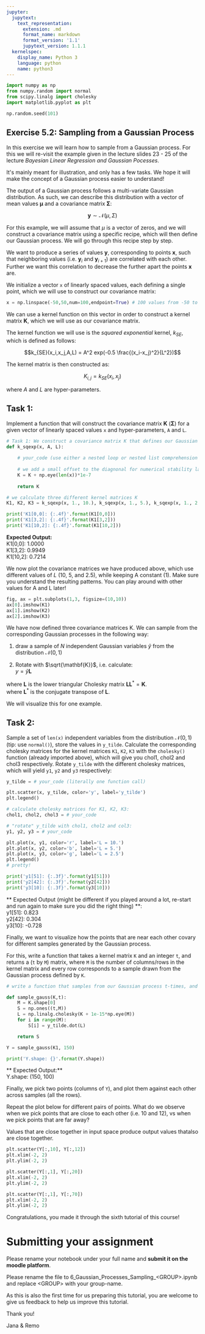 ```yaml
---
jupyter:
  jupytext:
    text_representation:
      extension: .md
      format_name: markdown
      format_version: '1.1'
      jupytext_version: 1.1.1
  kernelspec:
    display_name: Python 3
    language: python
    name: python3
---
```


```python
import numpy as np
from numpy.random import normal
from scipy.linalg import cholesky
import matplotlib.pyplot as plt

np.random.seed(101)
```

## Exercise 5.2: Sampling from a Gaussian Process ##

In this exercise we will learn how to sample from a Gaussian process. For this we will re-visit the example given in the lecture slides 23 - 25 of the lecture *Bayesian Linear Regression and Gaussian Pocesses*.

It's mainly meant for illustration, and only has a few tasks. We hope it will make the concept of a Gaussian process easier to understand! 

The output of a Gaussian process follows a multi-variate Gaussian distribution. As such, we can describe this distribution with a vector of mean values $\mathbf{\mu}$ and a covariance matrix $\mathbf{\Sigma}$:

$$ \mathbf{y} \sim \mathcal{N}(\mu,\Sigma)$$

For this example, we will assume that $\mu$ is a vector of zeros, and we will construct a covariance matrix using a specific recipe, which will then define our Gaussian process. We will go through this recipe step by step.

We want to produce a series of values $\mathbf{y}$, corresponding to points $\mathbf{x}$, such that neighboring values (i.e. $\mathbf{y}_i$ and $\mathbf{y}_{i+1}$) are correlated with each other. Further we want this correlation to decrease the further apart the points $\mathbf{x}$ are.


We initialize a vector `x` of linearly spaced values, each defining a single point, which we will use to construct our covariance matrix:

```python
x = np.linspace(-50,50,num=100,endpoint=True) # 100 values from -50 to 50
```

We can use a kernel function on this vector in order to construct a kernel matrix $\mathbf{K}$, which we will use as our covariance matrix.

The kernel function we will use is the *squared exponential* kernel, $k_{SE}$, which is defined as follows:

$$k_{SE}(x_i,x_j,A,L) = A^2 exp(-0.5 \frac{(x_i-x_j)^2}{L^2})$$

The kernel matrix is then constructed as:

$$K_{i,j}=k_{SE}(x_i, x_j)$$

where $A$ and $L$ are hyper-parameters.

## Task 1: ##  
Implement a function that will construct the covariance matrix $\mathbf{K}$ ($\mathbf{\Sigma}$) for a given vector of linearly spaced values `x` and hyper-parameters, `A` and `L`.



```python
# Task 1: We construct a covariance matrix K that defines our Gaussian process
def k_sqexp(x, A, L):
    
    # your_code (use either a nested loop or nested list comprehension to contstruct K)
    
    # we add a small offset to the diagnonal for numerical stability later
    K = K + np.eye(len(x))*1e-7
    
    return K
```

```python
# we calculate three different kernel matrices K 
K1, K2, K3 = k_sqexp(x, 1., 10.), k_sqexp(x, 1., 5.), k_sqexp(x, 1., 2.5)
```

```python
print('K1[0,0]: {:.4f}'.format(K1[0,0]))
print('K1[3,2]: {:.4f}'.format(K1[3,2]))
print('K1[10,2]: {:.4f}'.format(K1[10,2]))
```

**Expected Output:**   
K1[0,0]: 1.0000  
K1[3,2]: 0.9949  
K1[10,2]: 0.7214



We now plot the covariance matrices we have produced above, which use different values of $L$ (10, 5, and 2.5), while keeping A constant (1). Make sure you understand the resulting patterns. You can play around with other values for A and L later!

```python
fig, ax = plt.subplots(1,3, figsize=(10,10))
ax[0].imshow(K1)
ax[1].imshow(K2)
ax[2].imshow(K3)
```

We have now defined three covariance matrices K. We can sample from the corresponding Gaussian processes in the following way:

1. draw a sample of $N$ independent Gaussian variables $\tilde{y}$ from the distribution $\mathcal{N}(0,1)$

2. Rotate with $\sqrt{\mathbf{K}}$, i.e. calculate:  
$y = \tilde{y} {\mathbf{L}}$

where $\mathbf{L}$ is the lower triangular Cholesky matrix $\mathbf{L}\mathbf{L}^* = \mathbf{K}$.  
where $\mathbf{L}^*$ is the conjugate transpose of $\mathbf{L}$.

We will visualize this for one example.


## Task 2: ##

Sample a set of `len(x)` independent variables from the distribution $\mathcal{N}(0,1)$ (tip: use `normal()`), store the values in `y_tilde`. Calculate the corresponding cholesky matrices for the kernel matrices `K1`, `K2`, `K3` with the `cholesky()` function (already imported above), which will give you chol1, chol2 and chol3 respectively. Rotate `y_tilde` with the different cholesky matrices, which will yield `y1`, `y2` and `y3` respectively:

```python
y_tilde = # your_code (literally one function call)
```

```python
plt.scatter(x, y_tilde, color='y', label='y_tilde')
plt.legend()
```

```python
# calculate cholesky matrices for K1, K2, K3:
chol1, chol2, chol3 = # your_code 

# "rotate" y_tilde with chol1, chol2 and col3: 
y1, y2, y3 = # your_code
```

```python
plt.plot(x, y1, color='r', label='L = 10.')
plt.plot(x, y2, color='b', label='L = 5.')
plt.plot(x, y3, color='g', label='L = 2.5')
plt.legend()
# pretty!
```

```python
print('y1[51]: {:.3f}'.format(y1[51]))
print('y2[42]: {:.3f}'.format(y2[42]))
print('y3[10]: {:.3f}'.format(y3[10]))
```

** Expected Output (might be different if you played around a lot, re-start and run again to make sure you did the right thing) **:  
y1[51]: 0.823  
y2[42]: 0.304  
y3[10]: -0.728  



Finally, we want to visualize how the points that are near each other covary for different samples generated by the Gaussian process.

For this, write a function that takes a kernel matrix `K` and an integer `t`, and returns a (`t` by `M`) matrix, where `M` is the number of columns/rows in the kernel matrix and every row corresponds to a sample drawn from the Gaussian process defined by `K`.

```python
# write a function that samples from our Gaussian process t-times, and returns a matrix S

def sample_gauss(K,t):
    M = K.shape[0]
    S = np.ones((t,M))
    L = np.linalg.cholesky(K + 1e-15*np.eye(M))
    for i in range(M):
        S[i] = y_tilde.dot(L)

    return S

```

```python
Y = sample_gauss(K1, 150)
```

```python
print('Y.shape: {}'.format(Y.shape))
```

** Expected Output:**   
Y.shape: (150, 100)



Finally, we pick two points (columns of `Y`), and plot them against each other across samples (all the rows).

Repeat the plot below for different pairs of points. What do we observe when we pick points that are close to each other (i.e. 10 and 12), vs when we pick points that are far away? 


Values that are close together in input space produce output values thatalso are close together.

```python
plt.scatter(Y[:,10], Y[:,12])
plt.xlim(-2, 2)
plt.ylim(-2, 2)
```

```python
plt.scatter(Y[:,1], Y[:,20])
plt.xlim(-2, 2)
plt.ylim(-2, 2)
```

```python
plt.scatter(Y[:,1], Y[:,70])
plt.xlim(-2, 2)
plt.ylim(-2, 2)
```

Congratulations, you made it through the sixth tutorial of this course!

# Submitting your assignment

Please rename your notebook under your full name and **submit it on the moodle platform**.

Please rename the file to 6_Gaussian_Processes_Sampling_<GROUP\>.ipynb and replace <GROUP\> with your group-name.

As this is also the first time for us preparing this tutorial, you are welcome to give us feedback to help us improve this tutorial.  

Thank you!  

Jana & Remo
